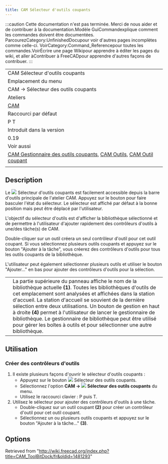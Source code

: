 ```yaml
---
title: CAM Sélecteur d'outils coupants
---
```

:::caution
Cette documentation n'est pas terminée. Merci de nous aider et de contribuer à la documentation.Modèle GuiCommandexplique comment les commandes doivent être documentées. ParcourezCategory:UnfinishedDocupour voir d'autres pages incomplètes comme celle-ci. VoirCategory:Command\_Referencepour toutes les commandes.VoirÉcrire une page Wikipour apprendre à éditer les pages du wiki, et aller àContribuer à FreeCADpour apprendre d'autres façons de contribuer.
:::

|  |
| --- |
| CAM Sélecteur d'outils coupants |
| Emplacement du menu |
| CAM → Sélecteur des outils coupants |
| Ateliers |
| [CAM](/CAM_Workbench/fr "CAM Workbench/fr") |
| Raccourci par défaut |
| P T |
| Introduit dans la version |
| 0.19 |
| Voir aussi |
| [CAM Gestionnaire des outils coupants](/CAM_ToolBitLibraryOpen/fr "CAM ToolBitLibraryOpen/fr"), [CAM Outils](/CAM_Tools/fr "CAM Tools/fr"), [CAM Outil coupant](/CAM_ToolBit/fr "CAM ToolBit/fr") |
|  |

## Description

Le ![](/images/CAM_ToolBitDock.svg) Sélecteur d'outils coupants est facilement accessible depuis la barre d'outils principale de l'atelier CAM. Appuyez sur le bouton pour faire basculer l'état du sélecteur. Le sélecteur est affiché par défaut à la bonne position mais peut être déplacé par l'utilisateur.

L'objectif du sélecteur d'outils est d'afficher la bibliothèque sélectionné et de permettre à l'utilisateur d'ajouter rapidement des contrôleurs d'outils à une/des tâche(s) de CAM.

Double-cliquer sur un outil créera un seul contrôleur d'outil pour cet outil coupant. Si vous sélectionnez plusieurs outils coupants et appuyez sur le bouton "Ajouter à la tâche", vous créerez des contrôleurs d'outils pour tous les outils coupants de la bibliothèque.

L'utilisateur peut également sélectionner plusieurs outils et utiliser le bouton "Ajouter..." en bas pour ajouter des contrôleurs d'outils pour la sélection.

|  |  |
| --- | --- |
|  | La partie supérieure du panneau affiche le nom de la bibliothèque actuelle **(1)**. Toutes les bibliothèques d'outils de cet emplacement sont analysées et affichées dans la station d'accueil. La station d'accueil se souvient de la dernière sélection entre deux utilisations. Un bouton de gestion en haut à droite **(4)** permet à l'utilisateur de lancer le gestionnaire de bibliothèque. Le gestionnaire de bibliothèque peut être utilisé pour gérer les boîtes à outils et pour sélectionner une autre bibliothèque. |

## Utilisation

### Créer des contrôleurs d'outils

1. Il existe plusieurs façons d'ouvrir le sélecteur d'outils coupants :
   * Appuyez sur le bouton ![](/images/CAM_ToolBitDock.svg) Sélecteur des outils coupants.
   * Sélectionnez l'option **CAM → ![](/images/CAM_ToolBitDock.svg) Sélecteur des outils coupants** du menu.
   * Utilisez le raccourci clavier : P puis T.
2. Utilisez le sélecteur pour ajouter des contrôleurs d'outils à une tâche.
   * Double-cliquez sur un outil coupant **(2)** pour créer un contrôleur d'outil pour cet outil coupant.
   * Sélectionnez un ou plusieurs outils coupants et appuyez sur le bouton "Ajouter à la tâche..." **(3)**.

## Options

Retrieved from "<http://wiki.freecad.org/index.php?title=CAM_ToolBitDock/fr&oldid=1481293>"